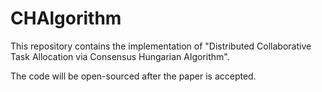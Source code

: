 # CHAlgorithm

This repository contains the implementation of "Distributed Collaborative Task Allocation via Consensus Hungarian Algorithm". 

The code will be open-sourced after the paper is accepted.
